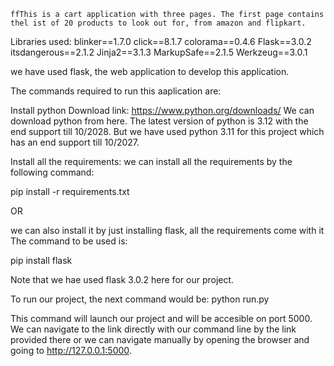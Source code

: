     ffThis is a cart application with three pages. The first page contains thel ist of 20 products to look out for, from amazon and flipkart.

Libraries used: blinker==1.7.0 click==8.1.7 colorama==0.4.6 Flask==3.0.2 itsdangerous==2.1.2 Jinja2==3.1.3 MarkupSafe==2.1.5 Werkzeug==3.0.1

we have used flask, the web application to develop this application.

The commands required to run this aaplication are:

Install python Download link: https://www.python.org/downloads/ We can download python from here. The latest version of python is 3.12 with the end support till 10/2028. But we have used python 3.11 for this project which has an end support till 10/2027.

Install all the requirements: we can install all the requirements by the following command:

pip install -r requirements.txt

OR

we can also install it by just installing flask, all the requirements come with it The command to be used is:

pip install flask

Note that we hae used flask 3.0.2 here for our project.

To run our project, the next command would be:
python run.py

This command will launch our project and will be accesible on port 5000. We can navigate to the link directly with our command line by the link provided there or we can navigate manually by opening the browser and going to http://127.0.0.1:5000.
